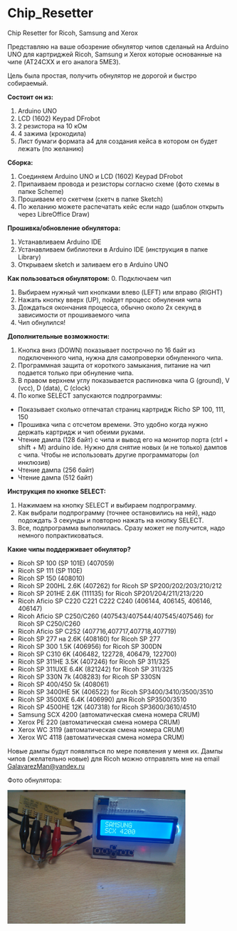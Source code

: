 # Chip_Resetter
Chip Resetter for Ricoh, Samsung and Xerox

Представляю на ваше обозрение обнулятор чипов сделаный на Arduino UNO для картриджей Ricoh, Samsung и Xerox которые основанные на чипе (AT24CXX и его аналога 5ME3).

Цель была простая, получить обнулятор не дорогой и быстро собираемый.

**Состоит он из:**
1.	Arduino UNO
2.	LCD (1602) Keypad DFrobot
3.	2 резистора на 10 кОм
4.	4 зажима (крокодила)
5.	Лист бумаги формата а4 для создания кейса в котором он будет лежать (по желанию)

**Сборка:**
1.	Соединяем Arduino UNO и LCD (1602) Keypad DFrobot
2.	Припаиваем провода и резисторы согласно схеме (фото схемы в папке Scheme)
3.  Прошиваем его скетчем (скетч в папке Sketch)
4.	По желанию можете распечатать кейс если надо (шаблон открыть через LibreOffice Draw)

**Прошивка/обновление обнулятора:**
1.	Устанавливаем Arduino IDE 
2.	Устанавливаем библиотеки в Arduino IDE (инструкция в папке Library)
3.	Открываем sketch и заливаем его в Arduino UNO

**Как пользоваться обнулятором:**
0. Подключаем чип
1.	Выбираем нужный чип кнопками влево (LEFT) или вправо (RIGHT)
2.	Нажать кнопку вверх (UP), пойдет процесс обнуления чипа
3.	Дождаться окончания процесса, обычно около 2х секунд в зависимости от прошиваемого чипа
4. Чип обнулился!

**Дополнительные возможности:**
1. Кнопка вниз (DOWN) показывает построчно по 16 байт из подключенного чипа, нужна для самопроверки обнуленного чипа.
2. Программная защита от короткого замыкания, питание на чип подается только при обнуление чипа.
3. В правом верхнем углу показывается распиновка чипа G (ground), V (vcc), D (data), C (clock)
4. По копке SELECT запускаются подпрограммы:
* Показывает сколько отпечатал страниц картридж Richo SP 100, 111, 150
* Прошивка чипа с отсчетом времени. Это удобно когда нужно держать картридж и чип обеими руками.
* Чтение дампа (128 байт) с чипа и вывод его на монитор порта (ctrl + shift + M) arduino ide. 
   Нужно для снятие новых (и не только) дампов с чипа. Чтобы не использовать другие программаторы (ол инклюзив)   
* Чтение дампа (256 байт) 
* Чтение дампа (512 байт) 


**Инструкция по кнопке SELECT:**
1) Нажимаем на кнопку SELECT и выбираем подпрограмму.
2) Как выбрали подпрограмму (точнее остановились на ней), надо подождать 3 секунды и повторно нажать на кнопку SELECT.
3) Все, подпрограмма выполнилась. Сразу может не получится, надо немного попрактиковаться.

**Какие чипы поддерживает обнулятор?**
- Ricoh SP 100 (SP 101E) (407059)
- Ricoh SP 111 (SP 110E)
- Ricoh SP 150 (408010)
- Ricoh SP 200HL 2.6K (407262) for Ricoh SP SP200/202/203/210/212 
- Ricoh SP 201HE 2.6K (111135) for Ricoh SP201/204/211/213/220
- Ricoh Aficio SP С220 С221 С222 С240 (406144, 406145, 406146, 406147)
- Ricoh Aficio SP C250/C260 (407543/407544/407545/407546) for Ricoh SP C250/C260
- Ricoh Aficio SP C252 (407716,407717,407718,407719)
- Ricoh SP 277 на 2.6K (408160) for Ricoh SP 277
- Ricoh SP 300 1.5K (406956) for Ricoh SP 300DN
- Ricoh SP С310 6K (406482, 122728, 406479, 122700) 
- Ricoh SP 311HE 3.5K (407246) for Ricoh SP 311/325  
- Ricoh SP 311UXE 6.4K (821242) for Ricoh SP 311/325 
- Ricoh SP 330N 7k (408283) for Ricoh SP 330SN
- Ricoh SP 400/450 5k (408061)
- Ricoh SP 3400HE 5K (406522) for Ricoh SP3400/3410/3500/3510
- Ricoh SP 3500XE 6.4K (406990) для Ricoh SP3500/3510  
- Ricoh SP 4500HE 12K (407318) for Ricoh SP3600/3610/4510  
- Samsung SCX 4200 (автоматическая смена номера CRUM)
- Xerox PE 220 (автоматическая смена номера CRUM)
- Xerox WC 3119 (автоматическая смена номера CRUM)
- Xerox WC 4118 (автоматическая смена номера CRUM)

Новые дампы будут появляться по мере появления у меня их. 
Дампы чипов (желательно новые) для Ricoh можно отправлять мне на email GalavarezMan@yandex.ru

Фото обнулятора:

<img src="https://github.com/Galavarez/Chip_Resetter/blob/master/Photos%20of%20the%20device/IMG_20171012_154550.jpg" width="400" height="300"/>
